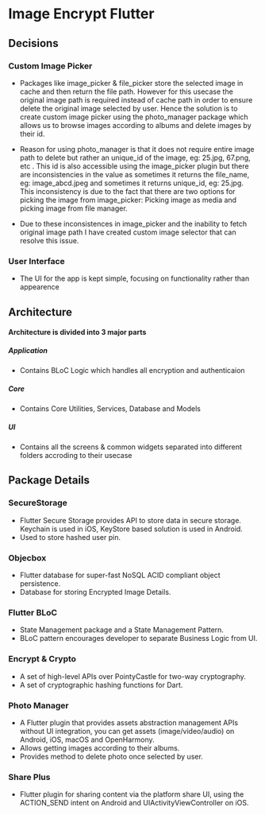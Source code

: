 # Image Encrypt Flutter

## Decisions

### Custom Image Picker

- Packages like image_picker & file_picker store the selected image in cache and then return the file path.
However for this usecase the original image path is required instead of cache path in order to ensure delete the original image selected by user.
Hence the solution is to create custom image picker using the photo_manager package which allows us to browse images according to albums and delete images by their id.

- Reason for using photo_manager is that it does not require entire image path to delete but rather an unique_id of the image, eg: 25.jpg, 67.png, etc .
This id is also accessible using the image_picker plugin but there are inconsistencies in the value as sometimes it returns the file_name, eg: image_abcd.jpeg and sometimes it returns unique_id, eg: 25.jpg.
This inconsistency is due to the fact that there are two options for picking the image from image_picker: Picking image as media and picking image from file manager.

- Due to these inconsistences in image_picker and the inability to fetch original image path I have created custom image selector that can resolve this issue.

### User Interface

- The UI for the app is kept simple, focusing on functionality rather than appearence

## Architecture

#### Architecture is divided into 3 major parts

##### Application

- Contains BLoC Logic which handles all encryption and authenticaion

##### Core

- Contains Core Utilities, Services, Database and Models

##### UI

- Contains all the screens & common widgets separated into different folders accroding to their usecase

## Package Details

### SecureStorage

- Flutter Secure Storage provides API to store data in secure storage. Keychain is used in iOS, KeyStore based solution is used in Android.
- Used to store hashed user pin.

### Objecbox

- Flutter database for super-fast NoSQL ACID compliant object persistence.
- Database for storing Encrypted Image Details.

### Flutter BLoC

- State Management package and a State Management Pattern.
- BLoC pattern encourages developer to separate Business Logic from UI.

### Encrypt & Crypto

- A set of high-level APIs over PointyCastle for two-way cryptography.
- A set of cryptographic hashing functions for Dart.

### Photo Manager

- A Flutter plugin that provides assets abstraction management APIs without UI integration, you can get assets (image/video/audio) on Android, iOS, macOS and OpenHarmony.
- Allows getting images according to their albums.
- Provides method to delete photo once selected by user.

### Share Plus

- Flutter plugin for sharing content via the platform share UI, using the ACTION_SEND intent on Android and UIActivityViewController on iOS.
